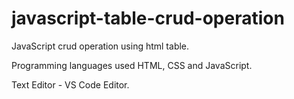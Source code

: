# javascript-table-crud-operation

JavaScript crud operation using html table.

Programming languages used HTML, CSS and JavaScript.

Text Editor - VS Code Editor.
